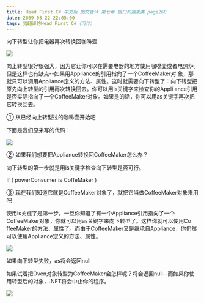 ```yaml
---
title: Head First C# 中文版 图文皆译 第七章 接口和抽象类 page268
date: 2009-03-22 22:05:00
tags: 我翻译的Head First C#（习作）
---
```

向下转型让你把电器再次转换回咖啡壶

  

![](https://p-blog.csdn.net/images/p_blog_csdn_net/cuipengfei1/EntryImages/20090322/2009-03-22_21-56-50.jpg)

向上转型很好很强大，因为它让你可以在需要电器的地方使用咖啡壶或者电热炉。但是这样也有缺点--如果用Appliance的引用指向了一个CoffeeMaker对
象，那就只可以调用Appliance定义的方法、属性。这时就需要向下转型了：向下转型把原先向上转型的引用再次转换回去。你可以用is关键字来检查你的Appli
ance引用是否实际指向了一个CoffeeMaker对象。如果是的话，你可以用as关键字再次把它转换回去。

  

①  从已经向上转型过的咖啡壶开始吧

  

下面是我们原来写的代码：

  

![](https://p-blog.csdn.net/images/p_blog_csdn_net/cuipengfei1/EntryImages/20090322/2009-03-22_21-42-53.jpg)

②  如果我们想要把Appliance转换回CoffeeMaker怎么办？

  

向下转型的第一步就是用is关键字检查向下转型是否可行。

If ( powerConsumer is CoffeMaker )

  

③  现在我们知道它就是CoffeeMaker对象了，就把它当做CoffeeMaker对象来用吧

  

使用is关键字是第一步。一旦你知道了有一个Appliance引用指向了一个CoffeeMaker对象，你就可以用as关键字来向下转型了。这样你就可以使用Co
ffeeMaker的方法、属性了。而由于CoffeeMaker又是继承自Appliance，你仍然可以使用Appliance定义的方法、属性。

  

![](https://p-blog.csdn.net/images/p_blog_csdn_net/cuipengfei1/EntryImages/20090322/2009-03-22_21-49-01.jpg)

如果向下转型失败，as将会返回null

  

如果试着把Oven对象转型为CoffeeMaker会怎样呢？将会返回null--而如果你使用转型后的对象，.NET将会中止你的程序。

![](https://p-blog.csdn.net/images/p_blog_csdn_net/cuipengfei1/EntryImages/20090322/2009-03-22_21-52-07.jpg)



